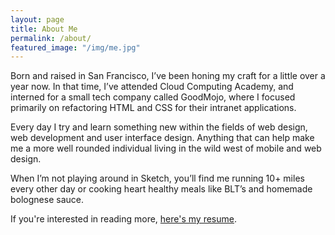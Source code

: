 ```yaml
---
layout: page
title: About Me
permalink: /about/
featured_image: "/img/me.jpg"
---
```


Born and raised in San Francisco, I’ve been honing my craft for a little over a year now. In that time, I’ve attended Cloud Computing Academy, and interned for a small tech company called GoodMojo, where I focused primarily on refactoring HTML and CSS for their intranet applications.

Every day I try and learn something new within the fields of web design, web development and user interface design. Anything that can help make me a more well rounded individual living in the wild west of mobile and web design.

When I’m not playing around in Sketch, you’ll find me running 10+ miles every other day or cooking heart healthy meals like BLT’s and homemade bolognese sauce.

If you're interested in reading more, [here's my resume](http://www.mrkitsune.com/about/RobinFox.pdf).
